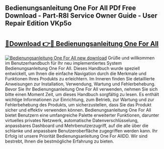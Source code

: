 ## Bedienungsanleitung One For All PDf Free Download - Part-R8I Service Owner Guide - User Repair Edition VKp5o

# <h2><a href="http://df4wm5.blite.top/?on=Bedienungsanleitung+One+For+All">🔗Download 👉🔴 Bedienungsanleitung One For All</a></h2>

[![Bedienungsanleitung One For All new download](https://i.imgur.com/lujVjoI.png)](http://df4wm5.blite.top/?on=Bedienungsanleitung+One+For+All)
Grüße und willkommen im Benutzerhandbuch für Ihr neu implementiertes System Bedienungsanleitung One For All. Dieses Handbuch wurde speziell entwickelt, um Ihnen die einfache Navigation durch die Merkmale und Funktionen Ihres Produkts zu erleichtern. Im Inneren finden Sie detaillierte Anweisungen zur Installation, Verwendung, Wartung und Fehlerbehebung. Bevor Sie Ihr Bedienungsanleitung One For All verwenden, nehmen Sie sich bitte einen Moment Zeit, um dieses Handbuch sorgfältig zu lesen. Es enthält wichtige Informationen zur Einrichtung, zum Betrieb, zur Wartung und zur Fehlerbehebung des Produkts, um sicherzustellen, dass Sie das Produkt sicher und effektiv verwenden können. Bedienungsanleitung One For All bietet Benutzern eine umfangreiche Palette erweiterter Funktionen, darunter virtuelles privates Netzwerk, automatische Datenverschlüsselung, anpassbares Dashboard und Mehrbenutzerzugriff, auf die alle über die schlanke und anpassbare Benutzeroberfläche zugegriffen werden kann. Ihr Erfolg ist unsere Priorität Bedienungsanleitung One For AllDD. Wir sind bestrebt, Ihnen die bestmögliche Erfahrung zu bieten.
